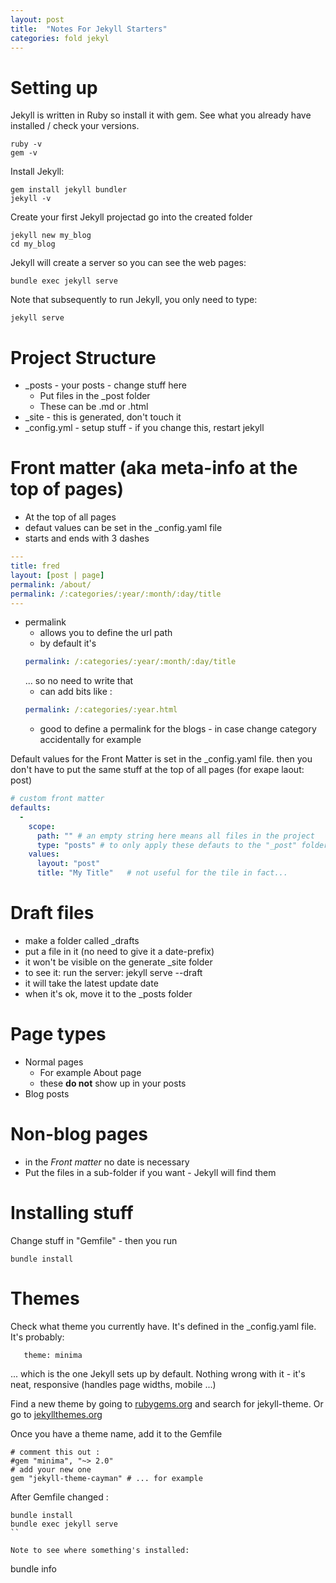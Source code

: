 ```yaml
---
layout: post
title:  "Notes For Jekyll Starters"
categories: fold jekyl
---
```




# Setting up

Jekyll is written in Ruby so install it with gem. See what you already have installed / check your versions.
```terminal
ruby -v
gem -v
```
Install Jekyll:
```terminal
gem install jekyll bundler
jekyll -v
 ```

Create your first Jekyll projectad go into the created folder
```console
jekyll new my_blog
cd my_blog
```

Jekyll will create a server so you can see the web pages:
```terminal
bundle exec jekyll serve
````

Note that subsequently to run Jekyll, you only need to type:
```terminal
jekyll serve
````


# Project Structure

* _posts - your posts - change stuff here
   * Put files in the _post folder
   * These can be .md or .html
* _site - this is generated, don't touch it
* _config.yml - setup stuff - if you change this, restart jekyll


# Front matter (aka meta-info at the top of pages)

* At the top of all pages
* defaut values can be set in the _config.yaml file
* starts and ends with 3 dashes
```yaml
---
title: fred
layout: [post | page]
permalink: /about/
permalink: /:categories/:year/:month/:day/title
---
```
* permalink
   * allows you to define the url path
   * by default it's
   ```yaml
   permalink: /:categories/:year/:month/:day/title
   ```
   ... so no need to write that
   * can add bits like :
   ```yaml
   permalink: /:categories/:year.html
   ```
   * good to define a permalink for the blogs - in case change category accidentally for example

Default values for the Front Matter is set in the _config.yaml file.
then you don't have to put the same stuff at the top of all pages (for exape laout: post)
```yaml
# custom front matter
defaults:
  -
    scope:
      path: "" # an empty string here means all files in the project
      type: "posts" # to only apply these defauts to the "_post" folder pages
    values:
      layout: "post"
      title: "My Title"   # not useful for the tile in fact...

```

# Draft files

* make a folder called _drafts
* put a file in it (no need to give it a date-prefix)
* it won't be visible on the generate _site folder
* to see it: run the server: jekyll serve --draft
* it will take the latest update date
* when it's ok, move it to the _posts folder

# Page types

* Normal pages
   * For example About page
   * these **do not** show up in your posts
* Blog posts


# Non-blog pages

* in the _Front matter_ no date is necessary
* Put the files in a sub-folder if you want - Jekyll will find them


# Installing stuff

Change stuff in "Gemfile" - then you run
```
bundle install
```


# Themes
Check what theme you currently have. It's defined in the _config.yaml file. It's probably:
```
   theme: minima
```
... which is the one Jekyll sets up by default. Nothing wrong with it - it's neat, responsive (handles page widths, mobile ...)

Find a new theme by going to [rubygems.org](https://rubygems.org/) and search for jekyll-theme.
Or go to [jekyllthemes.org](https://jekyllthemes.org)

Once you have a theme name, add it to the Gemfile
```
# comment this out :
#gem "minima", "~> 2.0"
# add your new one
gem "jekyll-theme-cayman" # ... for example

```
After Gemfile changed :
```
bundle install
bundle exec jekyll serve
``

Note to see where something's installed:
```
bundle info <name>
```
